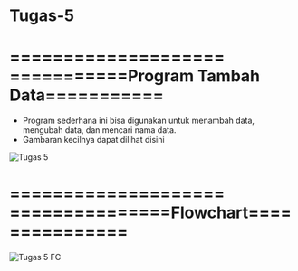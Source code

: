 # Tugas-5

====================
===========Program Tambah Data===========
====================

- Program sederhana ini bisa digunakan untuk menambah data, mengubah data, dan mencari nama data.
- Gambaran kecilnya dapat dilihat disini

![Tugas 5](https://user-images.githubusercontent.com/56438848/71431754-a03f2000-2706-11ea-8c93-5f5f3b8973e5.PNG)


====================
===============Flowchart===============
====================

![Tugas 5 FC](https://user-images.githubusercontent.com/56438848/71431780-e300f800-2706-11ea-88d2-184097161d73.PNG)
